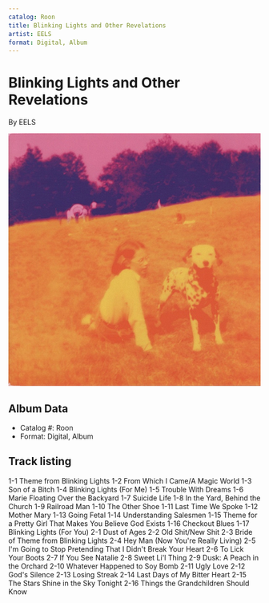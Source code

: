 ```yaml
---
catalog: Roon
title: Blinking Lights and Other Revelations
artist: EELS
format: Digital, Album
---
```


# Blinking Lights and Other Revelations

By EELS

![](../../assets/albumcovers/EELS-Blinking_Lights_and_Other_Revelations.png)

## Album Data

- Catalog #: Roon
- Format: Digital, Album


## Track listing


1-1 Theme from Blinking Lights
1-2 From Which I Came/A Magic World
1-3 Son of a Bitch
1-4 Blinking Lights (For Me)
1-5 Trouble With Dreams
1-6 Marie Floating Over the Backyard
1-7 Suicide Life
1-8 In the Yard, Behind the Church
1-9 Railroad Man
1-10 The Other Shoe
1-11 Last Time We Spoke
1-12 Mother Mary
1-13 Going Fetal
1-14 Understanding Salesmen
1-15 Theme for a Pretty Girl That Makes You Believe God Exists
1-16 Checkout Blues
1-17 Blinking Lights (For You)
2-1 Dust of Ages
2-2 Old Shit/New Shit
2-3 Bride of Theme from Blinking Lights
2-4 Hey Man (Now You're Really Living)
2-5 I'm Going to Stop Pretending That I Didn't Break Your Heart
2-6 To Lick Your Boots
2-7 If You See Natalie
2-8 Sweet Li'l Thing
2-9 Dusk: A Peach in the Orchard
2-10 Whatever Happened to Soy Bomb
2-11 Ugly Love
2-12 God's Silence
2-13 Losing Streak
2-14 Last Days of My Bitter Heart
2-15 The Stars Shine in the Sky Tonight
2-16 Things the Grandchildren Should Know

